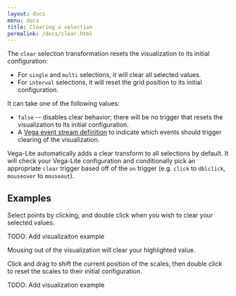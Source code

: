 ```yaml
---
layout: docs
menu: docs
title: Clearing a selection
permalink: /docs/clear.html
---
```


The `clear` selection transformation resets the visualization to its initial configuration:

- For `single` and `multi` selections, it will clear all selected values.
- For `interval` selections, it will reset the grid position to its initial configuration.

It can take one of the following values:

- `false` -- disables clear behavior; there will be no trigger that resets the visualization to its initial configuration.
- A [Vega event stream definition](https://vega.github.io/vega/docs/event-streams/) to indicate which events should trigger clearing of the visualization.

Vega-Lite automatically adds a clear transform to all selections by default. It will check your Vega-Lite configuration and conditionally pick an appropriate `clear` trigger based off of the `on` trigger (e.g. `click` to `dblclick`, `mouseover` to `mouseout`).

## Examples

Select points by clicking, and double click when you wish to clear your selected values.

TODO: Add visualizaiton example

Mousing out of the visualization will clear your highlighted value.

<div id="paintbrush_nearest" class="vl-example" data-name="interactive_stocks_nearest_index"></div>

Click and drag to shift the current position of the scales, then double click to reset the scales to their initial configuration.

TODO: Add visualization example
